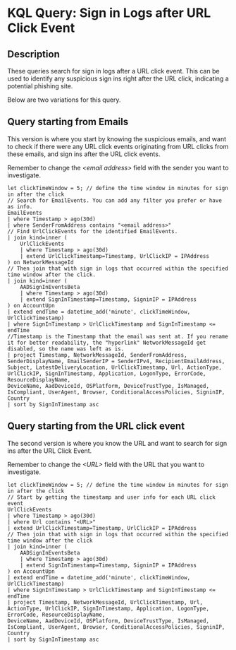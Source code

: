 # KQL Query: Sign in Logs after URL Click Event

## Description
These queries search for sign in logs after a URL click event. This can be used to identify any suspicious sign ins right after the URL click, indicating a potential phishing site.

Below are two variations for this query.


## Query starting from Emails

This version is where you start by knowing the suspicious emails, and want to check if there were any URL click events originating from URL clicks from these emails, and sign ins after the URL click events.

Remember to change the *\<email address\>* field with the sender you want to investigate.
```kql
let clickTimeWindow = 5; // define the time window in minutes for sign in after the click
// Search for EmailEvents. You can add any filter you prefer or have as info.
EmailEvents
| where Timestamp > ago(30d)
| where SenderFromAddress contains "<email address>"
// Find UrlClickEvents for the identified EmailEvents.
| join kind=inner (
    UrlClickEvents
    | where Timestamp > ago(30d)
    | extend UrlClickTimestamp=Timestamp, UrlClickIP = IPAddress
) on NetworkMessageId
// Then join that with sign in logs that occurred within the specified time window after the click.
| join kind=inner (
    AADSignInEventsBeta
    | where Timestamp > ago(30d)
    | extend SignInTimestamp=Timestamp, SigninIP = IPAddress
) on AccountUpn
| extend endTime = datetime_add('minute', clickTimeWindow, UrlClickTimestamp)
| where SignInTimestamp > UrlClickTimestamp and SignInTimestamp <= endTime
//Timestamp is the Timestamp that the email was sent at. If you rename it for better readability, the "hyperlink" NetworkMessageId get disabled, so the name was left as is.
| project Timestamp, NetworkMessageId, SenderFromAddress, SenderDisplayName, EmailSenderIP = SenderIPv4, RecipientEmailAddress,
Subject, LatestDeliveryLocation, UrlClickTimestamp, Url, ActionType, UrlClickIP, SignInTimestamp, Application, LogonType, ErrorCode, ResourceDisplayName,
DeviceName, AadDeviceId, OSPlatform, DeviceTrustType, IsManaged, IsCompliant, UserAgent, Browser, ConditionalAccessPolicies, SigninIP, Country
| sort by SignInTimestamp asc
```

## Query starting from the URL click event
The second version is where you know the URL and want to search for sign ins after the URL Click Event.

Remember to change the *\<URL\>* field with the URL that you want to investigate.

```kql
let clickTimeWindow = 5; // define the time window in minutes for sign in after the click
// Start by getting the timestamp and user info for each URL click event
UrlClickEvents
| where Timestamp > ago(30d)
| where Url contains "<URL>"
| extend UrlClickTimestamp=Timestamp, UrlClickIP = IPAddress
// Then join that with sign in logs that occurred within the specified time window after the click
| join kind=inner (
    AADSignInEventsBeta
    | where Timestamp > ago(30d)
    | extend SignInTimestamp=Timestamp, SigninIP = IPAddress
) on AccountUpn
| extend endTime = datetime_add('minute', clickTimeWindow, UrlClickTimestamp)
| where SignInTimestamp > UrlClickTimestamp and SignInTimestamp <= endTime
| project Timestamp, NetworkMessageId, UrlClickTimestamp, Url, ActionType, UrlClickIP, SignInTimestamp, Application, LogonType, ErrorCode, ResourceDisplayName,
DeviceName, AadDeviceId, OSPlatform, DeviceTrustType, IsManaged, IsCompliant, UserAgent, Browser, ConditionalAccessPolicies, SigninIP, Country
| sort by SignInTimestamp asc
```